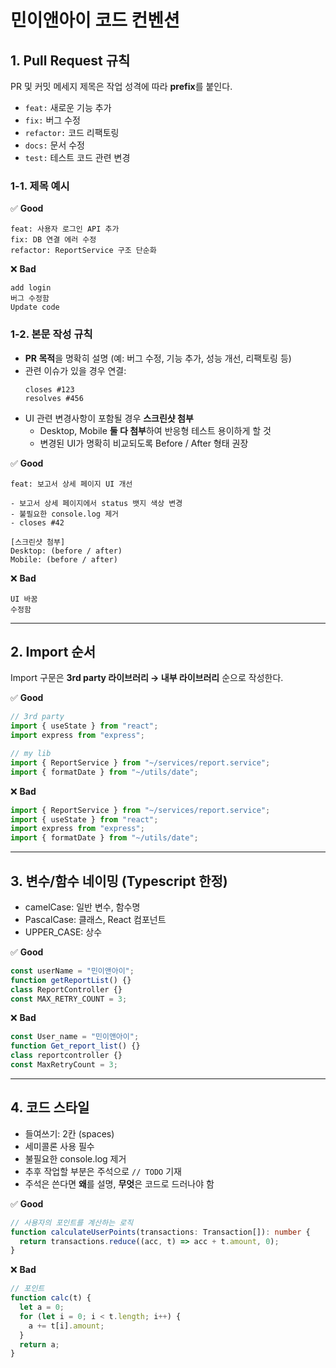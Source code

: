 # 민이앤아이 코드 컨벤션

## 1. Pull Request 규칙
PR 및 커밋 메세지 제목은 작업 성격에 따라 **prefix**를 붙인다.  
- `feat:` 새로운 기능 추가  
- `fix:` 버그 수정  
- `refactor:` 코드 리팩토링  
- `docs:` 문서 수정  
- `test:` 테스트 코드 관련 변경  

### 1-1. 제목 예시
✅ **Good**
```
feat: 사용자 로그인 API 추가
fix: DB 연결 에러 수정
refactor: ReportService 구조 단순화
```

❌ **Bad**
```
add login
버그 수정함
Update code
```

### 1-2. 본문 작성 규칙
- **PR 목적**을 명확히 설명 (예: 버그 수정, 기능 추가, 성능 개선, 리팩토링 등)  
- 관련 이슈가 있을 경우 연결:  
  ```
  closes #123
  resolves #456
  ```  
- UI 관련 변경사항이 포함될 경우 **스크린샷 첨부**  
  - Desktop, Mobile **둘 다 첨부**하여 반응형 테스트 용이하게 할 것  
  - 변경된 UI가 명확히 비교되도록 Before / After 형태 권장  

✅ **Good**
```
feat: 보고서 상세 페이지 UI 개선

- 보고서 상세 페이지에서 status 뱃지 색상 변경
- 불필요한 console.log 제거
- closes #42

[스크린샷 첨부]
Desktop: (before / after)
Mobile: (before / after)
```

❌ **Bad**
```
UI 바꿈
수정함
```

---

## 2. Import 순서
Import 구문은 **3rd party 라이브러리 → 내부 라이브러리** 순으로 작성한다.  

✅ **Good**
```ts
// 3rd party
import { useState } from "react";
import express from "express";

// my lib
import { ReportService } from "~/services/report.service";
import { formatDate } from "~/utils/date";
```

❌ **Bad**
```ts
import { ReportService } from "~/services/report.service";
import { useState } from "react";
import express from "express";
import { formatDate } from "~/utils/date";
```

---

## 3. 변수/함수 네이밍 (Typescript 한정)
- camelCase: 일반 변수, 함수명  
- PascalCase: 클래스, React 컴포넌트  
- UPPER_CASE: 상수  

✅ **Good**
```ts
const userName = "민이앤아이";
function getReportList() {}
class ReportController {}
const MAX_RETRY_COUNT = 3;
```

❌ **Bad**
```ts
const User_name = "민이앤아이";
function Get_report_list() {}
class reportcontroller {}
const MaxRetryCount = 3;
```

---

## 4. 코드 스타일
- 들여쓰기: 2칸 (spaces)  
- 세미콜론 사용 필수  
- 불필요한 console.log 제거
- 추후 작업할 부분은 주석으로 `// TODO` 기재
- 주석은 쓴다면 **왜**를 설명, **무엇**은 코드로 드러나야 함

✅ **Good**
```ts
// 사용자의 포인트를 계산하는 로직
function calculateUserPoints(transactions: Transaction[]): number {
  return transactions.reduce((acc, t) => acc + t.amount, 0);
}
```

❌ **Bad**
```ts
// 포인트
function calc(t) {
  let a = 0;
  for (let i = 0; i < t.length; i++) {
    a += t[i].amount;
  }
  return a;
}
```
